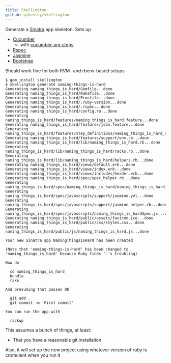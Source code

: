```yaml
---
title: Skellington
github: pikesley/skellington
---
```

Generate a [Sinatra](http://www.sinatrarb.com/) app skeleton. Sets up

* [Cucumber](https://cucumber.io/)
  * with [cucumber-api-steps](https://github.com/jayzes/cucumber-api-steps)
* [Rspec](http://rspec.info/)
* [Jasmine](http://jasmine.github.io/2.0/introduction.html)
* [Bootstrap](http://getbootstrap.com/)

Should work fine for both RVM- and rbenv-based setups

    $ gem install skellington
    $ skellington generate naming-things-is-hard
    Generating naming_things_is_hard/Gemfile...done
    Generating naming_things_is_hard/Rakefile...done
    Generating naming_things_is_hard/Procfile...done
    Generating naming_things_is_hard/.ruby-version...done
    Generating naming_things_is_hard/.rspec...done
    Generating naming_things_is_hard/config.ru...done
    Generating naming_things_is_hard/features/naming_things_is_hard.feature...done
    Generating naming_things_is_hard/features/json.feature...done
    Generating naming_things_is_hard/features/step_definitions/naming_things_is_hard_steps.rb...done
    Generating naming_things_is_hard/features/support/env.rb...done
    Generating naming_things_is_hard/lib/naming_things_is_hard.rb...done
    Generating naming_things_is_hard/lib/naming_things_is_hard/racks.rb...done
    Generating naming_things_is_hard/lib/naming_things_is_hard/helpers.rb...done
    Generating naming_things_is_hard/views/default.erb...done
    Generating naming_things_is_hard/views/index.erb...done
    Generating naming_things_is_hard/views/includes/header.erb...done
    Generating naming_things_is_hard/spec/spec_helper.rb...done
    Generating naming_things_is_hard/spec/naming_things_is_hard/naming_things_is_hard_spec.rb...done
    Generating naming_things_is_hard/spec/javascripts/support/jasmine.yml...done
    Generating naming_things_is_hard/spec/javascripts/support/jasmine_helper.rb...done
    Generating naming_things_is_hard/spec/javascripts/naming_things_is_hardSpec.js...done
    Generating naming_things_is_hard/public/assets/favicon.ico...done
    Generating naming_things_is_hard/public/css/styles.css...done
    Generating naming_things_is_hard/public/js/naming_things_is_hard.js...done

    Your new Sinatra app NamingThingsIsHard has been created

    (Note that 'naming-things-is-hard' has been changed to 'naming_things_is_hard' because Ruby finds '-'s troubling)

    Now do

      cd naming_things_is_hard
      bundle
      rake

    And presuming that passes OK

      git add .
      git commit -m 'First commit'

    You can run the app with

      rackup

This assumes a bunch of things, at least:

* That you have a reasonable git installation

Also, it will set up the new project using whatever version of ruby is cromulent when you run it
